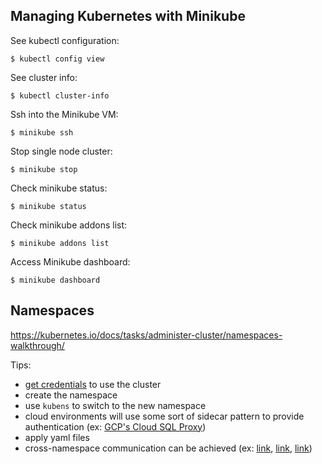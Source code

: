 ## Managing Kubernetes with Minikube

See kubectl configuration:
```
$ kubectl config view
```

See cluster info:
```
$ kubectl cluster-info
```

Ssh into the Minikube VM:
```
$ minikube ssh
```

Stop single node cluster:
```
$ minikube stop
```

Check minikube status:
```
$ minikube status
```

Check minikube addons list:
```
$ minikube addons list
```

Access Minikube dashboard:
```
$ minikube dashboard
```

## Namespaces

https://kubernetes.io/docs/tasks/administer-cluster/namespaces-walkthrough/

Tips:
- [get credentials](https://cloud.google.com/kubernetes-engine/docs/how-to/cluster-access-for-kubectl#generate_kubeconfig_entry) to use the cluster
- create the namespace
- use `kubens` to switch to the new namespace
- cloud environments will use some sort of sidecar pattern to provide authentication (ex: [GCP's Cloud SQL Proxy](https://cloud.google.com/sql/docs/mysql/sql-proxy#invocations))
- apply yaml files
- cross-namespace communication can be achieved (ex: [link](https://stackoverflow.com/questions/58009551/kubernetes-how-to-allow-two-pods-running-in-same-different-namespace-communicat), [link](https://kubernetes.io/docs/concepts/services-networking/service/), [link](https://kubernetes.io/docs/concepts/services-networking/dns-pod-service/#services))
